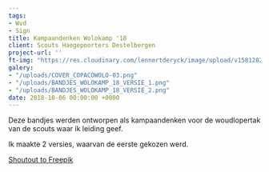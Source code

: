 ```yaml
---
tags:
- Wvd
- Sign
title: Kampaandenken Wolokamp '18
client: Scouts Haegepoorters Destelbergen
project-url: ''
ft-img: "https://res.cloudinary.com/lennertderyck/image/upload/v1581282846/BANDJES_WOLOKAMP_18-03_jnxua9.svg"
galery:
- "/uploads/COVER_COPACOWOLO-03.png"
- "/uploads/BANDJES_WOLOKAMP_18_VERSIE_1.png"
- "/uploads/BANDJES_WOLOKAMP_18_VERSIE_2.png"
date: 2018-10-06 00:00:00 +0000
---
```

Deze bandjes werden ontworpen als kampaandenken voor de woudlopertak van de scouts waar ik leiding geef.

Ik maakte 2 versies, waarvan de eerste gekozen werd.

[Shoutout to Freepik](http://www.freepik.com/)